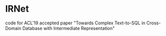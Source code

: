 # IRNet
code for ACL'19 accepted paper "Towards Complex Text-to-SQL in Cross-Domain Database with Intermediate Representation"
